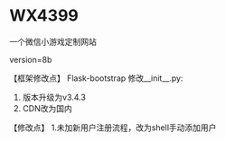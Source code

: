 WX4399
======

一个微信小游戏定制网站

version=8b

【框架修改点】
Flask-bootstrap 修改__init__.py:
 1) 版本升级为v3.4.3
 2) CDN改为国内

【修改点】
1.未加新用户注册流程，改为shell手动添加用户

